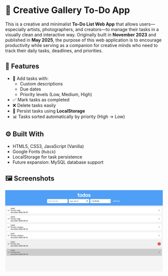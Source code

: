 # 📸 Creative Gallery To-Do App

This is a creative and minimalist **To-Do List Web App** that allows users—especially artists, photographers, and creators—to manage their tasks in a visually clean and interactive way. Originally built in **November 2023** and published in **May 2025**, the purpose of this web application is to encourage productivity while serving as a companion for creative minds who need to track their daily tasks, deadlines, and priorities.

## 🌟 Features

- 📝 Add tasks with:
  - Custom descriptions
  - Due dates
  - Priority levels (Low, Medium, High)
- ✅ Mark tasks as completed
- ❌ Delete tasks easily
- 🔄 Persist tasks using **LocalStorage**
- 📊 Tasks sorted automatically by priority (High → Low)

## ⚙️ Built With

- HTML5, CSS3, JavaScript (Vanilla)
- Google Fonts (`Rubik`)
- LocalStorage for task persistence
- Future expansion: MySQL database support

## 🖼️ Screenshots
![Add Task Interface](tasks.png)
